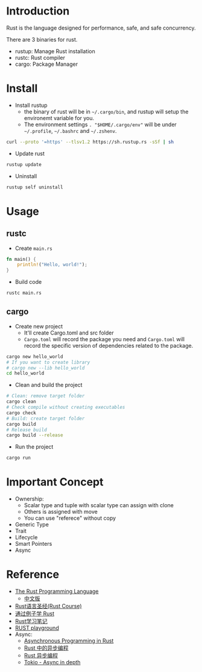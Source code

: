 # Introduction

Rust is the language designed for performance, safe, and safe concurrency.

There are 3 binaries for rust.

* rustup: Manage Rust installation
* rustc: Rust compiler
* cargo: Package Manager

# Install

* Install rustup
  - the binary of rust will be in `~/.cargo/bin`, and rustup will setup the environemt variable for you.
  - The environment settings `. "$HOME/.cargo/env"` will be under `~/.profile`, `~/.bashrc` and `~/.zshenv`.

```sh
curl --proto '=https' --tlsv1.2 https://sh.rustup.rs -sSf | sh
```

* Update rust

```sh
rustup update
```

* Uninstall

```sh
rustup self uninstall
```

# Usage

## rustc

* Create `main.rs`

```rust
fn main() {
    println!("Hello, world!");
}
```

* Build code

```sh
rustc main.rs
```

## cargo

* Create new project
  - It'll create Cargo.toml and src folder
  - `Cargo.toml` will record the package you need and `Cargo.toml` will record the specific version of dependencies related to the package.

```sh
cargo new hello_world
# If you want to create library
# cargo new --lib hello_world
cd hello_world
```

* Clean and build the project

```sh
# Clean: remove target folder
cargo clean
# Check compile without creating executables
cargo check
# Build: create target folder
cargo build
# Release build
cargo build --release
```

* Run the project

```sh
cargo run
```

# Important Concept

* Ownership:
  - Scalar type and tuple with scalar type can assign with clone
  - Others is assigned with move
  - You can use "referece" without copy
* Generic Type
* Trait
* Lifecycle
* Smart Pointers
* Async

# Reference

* [The Rust Programming Language](https://doc.rust-lang.org/book/)
  - [中文版](https://rust-lang.tw/book-tw/)
* [Rust语言圣经(Rust Course)](https://course.rs/about-book.html)
* [通过例子学 Rust](https://rustwiki.org/zh-CN/rust-by-example/index.html)
* [Rust学习笔记](https://skyao.io/learning-rust/)
* [RUST playground](https://play.rust-lang.org/)
* Async:
  - [Asynchronous Programming in Rust](https://rust-lang.github.io/async-book/)
  - [Rust 中的异步编程](https://huangjj27.github.io/async-book/)
  - [Rust 异步编程](https://course.rs/async-rust/intro.html)
  - [Tokio - Async in depth](https://tokio.rs/tokio/tutorial/async)
